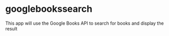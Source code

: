 # googlebookssearch
This app will use the Google Books API to search for books and display the result
